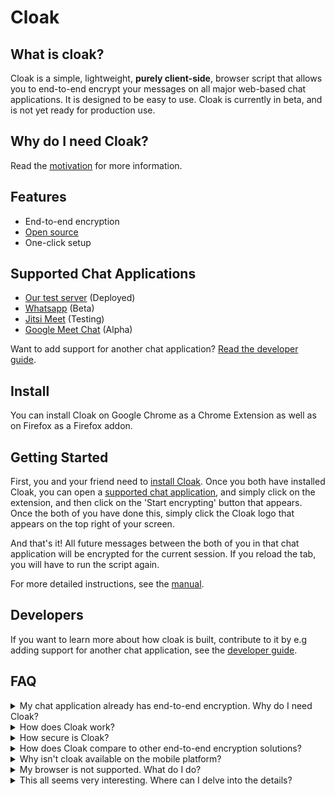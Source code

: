 # Cloak

## What is cloak?

Cloak is a simple, lightweight, **purely client-side**, browser script that allows you to end-to-end encrypt your messages on all major web-based chat applications. It is designed to be easy to use. Cloak is currently in beta, and is not yet ready for production use.

## Why do I need Cloak?

Read the [motivation](motivation.md) for more information.

## Features

-   End-to-end encryption
-   [Open source](https://github.com/cloak-dev)
-   One-click setup

## Supported Chat Applications

-   [Our test server]() (Deployed)
-   [Whatsapp](https://web.whatsapp.com/) (Beta)
-   [Jitsi Meet](https://meet.jit.si/) (Testing)
-   [Google Meet Chat](https://meet.google.com/) (Alpha)

Want to add support for another chat application? [Read the developer guide](developer-guide.md).

## Install

You can install Cloak on Google Chrome as a Chrome Extension as well as on Firefox as a Firefox addon.

## Getting Started

First, you and your friend need to [install Cloak](#install). Once you both have installed Cloak, you can open a [supported chat application](#supported-chat-applications), and simply click on the extension, and then click on the 'Start encrypting' button that appears. Once the both of you have done this, simply click the Cloak logo that appears on the top right of your screen.

And that's it! All future messages between the both of you in that chat application will be encrypted for the current session. If you reload the tab, you will have to run the script again.

For more detailed instructions, see the [manual](manual.md).

## Developers

If you want to learn more about how cloak is built, contribute to it by e.g adding support for another chat application, see the [developer guide](developer-guide.md).

## FAQ

<details>
<summary>My chat application already has end-to-end encryption. Why do I need Cloak?</summary>

Most chat applications have end-to-end encryption, but are closed source. This means that you cannot verify that the encryption is actually being used. Cloak is open source, so you can verify that your messages are actually being encrypted. [Countless times](https://cloak-dev.github.io/blog/e2ee-backdoors), closed-source chat applications have been caught using insecure encryption, or not using encryption at all. See [motivation](motivation.md) for more information.

</details>

<details>
<summary>How does Cloak work?</summary>

A shared key is arrived at using the ECDH key exchange, and is used to encrypt and decrypt messages. The shared key is never sent over the network, and is only stored in the browser's memory. The shared key is destroyed when the tab is closed.

All messages are sent by hooking into the "send" button of your chat app, and all messages are received by hooking into the websocket connection of your chat app.

There is no Cloak server involved; everything happens entirely in the browser.

</details>

<details>
<summary> How secure is Cloak? </summary>

Cloak uses the battle-tested WebCrypto API, which is used by many other secure applications. The encryption is done using AES-GCM with ECDH, which is the same suite WhatsApp claims to use in their application. For Cloak however, these claims are verifiable, as the code is open source.

</details>

<details>
<summary> How does Cloak compare to other end-to-end encryption solutions? </summary>

As far as we are aware, there is no product that matches up to Cloak in terms of ease of use, feature-set, security, and openness. However, there are many products adjacent to this space that Cloak draws inspiration from, such as Cryptomator, a ZK encryption product. We have a [blog post](https://cloak-dev.github.io/blog/cryptomator-zk-encryption) about the same as well.

</details>

<details>
<summary> Why isn't cloak available on the mobile platform? </summary>

Cloak requires hooking into various functionalities of the chat application, which is not possible on mobile where each application runs in it's own isolated environment. So, atleast for now, Cloak is available only on the web.

</details>

<details>
<summary> My browser is not supported. What do I do? </summary>

Cloak makes extensive use of the WebCrypto API, which is available only on major browsers post 2017. Older browsers simply **cannot be supported** by Cloak, as it would mean using a non-standard polyfill for WebCrypto, which would be a security risk, or would mean adding an external dependency, which would open Cloak to supply chain attacks. Cloak would also be slower on older browsers, as it would have to run the full encryption algorithm in the browser, instead of using the native WebCrypto API.

</details>

<details>
<summary> This all seems very interesting. Where can I delve into the details? </summary>

If you are a developer, you can read the [developer guide](./developer-guide.md). If you are a user, you can read the [manual](./manual.md).

For general reading about end-to-end encryption and security, check out our [blog](https://cloak-dev.github.io/blog/)!.
